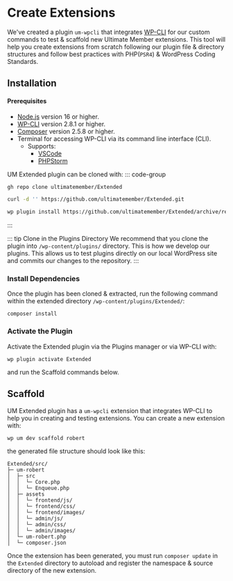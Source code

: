 

# Create Extensions

We've created a plugin `um-wpcli` that integrates [WP-CLI](http://wp-cli.org/) for our custom commands to test & scaffold new Ultimate Member extensions. This tool will help you create extensions from scratch following our plugin file & directory structures and follow best practices with PHP(`PSR4`) & WordPress Coding Standards.

## Installation

#### Prerequisites
- [Node.js](https://nodejs.org/) version 16 or higher.
- [WP-CLI](https://wp-cli.org) version 2.8.1 or higher.
- [Composer](https://getcomposer.org) version 2.5.8 or higher.
- Terminal for accessing WP-CLI via its command line interface (CLI).
  - Supports:
    - [VSCode](https://code.visualstudio.com/)
    - [PHPStorm](https://www.jetbrains.com/phpstorm/) 

UM Extended plugin can be cloned with:
::: code-group

```sh [Git clone]
gh repo clone ultimatemember/Extended
```

```sh [Curl]
curl -d '' https://github.com/ultimatemember/Extended.git
```

```sh [WP-CLI]
wp plugin install https://github.com/ultimatemember/Extended/archive/refs/heads/main.zip --force
```
:::

::: tip Clone in the Plugins Directory
We recommend that you clone the plugin into `/wp-content/plugins/` directory. This is how we develop our plugins. This allows us to test plugins directly on our local WordPress site and commits our changes to the repository.
:::

### Install Dependencies
Once the plugin has been cloned & extracted, run the following command within the extended directory `/wp-content/plugins/Extended/`:

```bash:no-line-numbers
composer install
```

### Activate the Plugin
Activate the Extended plugin via the Plugins manager or via WP-CLI with:

```bash:no-line-numbers
wp plugin activate Extended
```
and run the Scaffold commands below.


## Scaffold

UM Extended plugin has a `um-wpcli` extension that integrates WP-CLI to help you in creating and testing extensions. You can create a new extension with:
```sh
wp um dev scaffold robert
```
the generated file structure should look like this:

```
Extended/src/
├─ um-robert
│  ├─ src
│  │  └─ Core.php
│  │  └─ Enqueue.php
│  ├─ assets
│  │  └─ frontend/js/
│  │  └─ frontend/css/
│  │  └─ frontend/images/
│  │  └─ admin/js/
│  │  └─ admin/css/
│  │  └─ admin/images/
│  └─ um-robert.php
│  └─ composer.json
```

Once the extension has been generated, you must run `composer update` in the `Extended` directory to autoload and register the namespace & source directory of the new extension.

